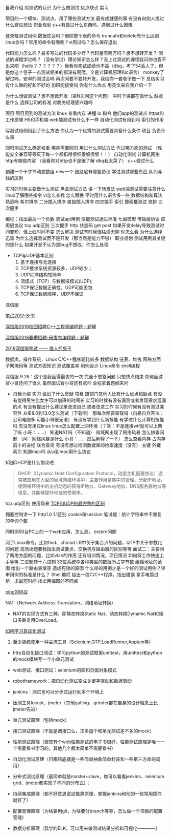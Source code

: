 自我介绍
对测试的认识
为什么做测试
优点缺点
实习


项目的一个模块、测试点、用了哪些测试方法
最有成就感的事
有没有向别人提过什么建议想法
职业规划
c++有做过什么东西吗，遇到过什么困难


登录框测试用例
数据库会吗？删除整个表的命令
truncate和delete有什么区别
linux会吗？常用的命令有哪些？vi用过吗？怎么保存退出



代码能力怎么样？最多写过的代码多少行？代码量有两万吗？想不想转开发？
测试的课程学过吗？（没有学过）理论知识怎么样？没上过测试的课程我问你也答不出来吧（hello？？？？？？）我看你笔试成绩也不高（dbq，考了54丢人了，但是你这个卷子一点测试相关的都没有啊喂，全是计算机原理和c语言）
monkey了解过吗，安卓的测试会吗
再次问要不要转开发，我给你一套卷子做一下
总结实习有什么做的好和不好的
加班能接受吗
你有什么优点
用英文来自我介绍一下


为什么想做测试？想不想做开发（第N次问这个问题）
平时下课都在做什么
缺点是什么
选择公司的标准
对商务经理感兴趣吗


项目 项目用到的测试方法
linux 查看内存 进程 io 指令
他们app的测试点
https的工作原理
H5和手机端 web端测试有什么不一样
自动化测试有用到吗
索引的作用


写测试用例用到了什么方法
你认为一个优秀的测试需要具备什么条件
项目 负责什么事



回归测试怎么确定权重 哪些需要回归
用过什么测试方法 
作过哪方面的测试 （性能安全兼容等等反正每一个都扣得很细很细很细！！）
自动化测试
计算机网络 http有哪些内容 （我看你对http也不是很了解 dbq我太菜了）
c++做过什么 


创建一个十字节动态数组 new一个
链路层有哪些协议
学过测试哪些东西
队列与栈的区别

实习的时候主要做什么测试
黑盒测试方法 讲一下场景法
web端测试需要注意什么
linux了解哪些指令
vi怎么查找 怎么替换
平时用什么语言多一些
数据结构和算法熟悉吗
希尔排序 二分插入排序 直接插入排序
四次握手 
索引
搜索框测试
快排
三次握手




编程：找出最后一个负数
测试api用例
性能测试通过标准
七层模型
传输层协议
应用层协议
tcp udp区别
三次握手
http
状态码
get post
如果开发delay导致测试时间变短，但上线时间不变 怎么解决
测试有时候很枯燥无聊 你怎么看
为什么选择迅雷
为什么选择测试而不是开发（那当然是能力不够）
职业规划
测试用例最关键的是什么
如果开发不认为是bug不想改，你怎么处理


- TCP与UDP基本区别
  1. 基于连接与无连接
  2. TCP要求系统资源较多，UDP较少； 
  3. UDP程序结构较简单 
  4. 流模式（TCP）与数据报模式(UDP); 
  5. TCP保证数据正确性，UDP可能丢包 
  6. TCP保证数据顺序，UDP不保证 
　　


深信服

[笔试2017-8-11](http://bbs.yingjiesheng.com/thread-2110933-1-1.html)

[深信服2018校园招聘C++工程师编程题 - 题解](https://blog.csdn.net/flushhip/article/details/78671336)

[深信服2018春季招聘-研发卷编程题 - 题解](https://blog.csdn.net/flushhip/article/details/79573907)

[2019深信服笔试 —— 猎人抓兔子](https://blog.csdn.net/lizhentao0707/article/details/81065964)

数据库，操作系统，Linux
C/C++程序题比较多 
数据结构 链表、堆栈 
网络方面 子网掩码等 
测试方面知识 测试覆盖率 用例设计 
Linux命令 shell编程




深信服 9.26：这个是我面得最丧的一次 完全不想答问题 只想快点结束 奈何面试官小哥还问了很久 虽然面试官小哥还有点帅 全程拿着题纲来问

- 自我介绍
实习 做出了什么贡献
项目
跟部门其他人比有什么优点和缺点
有没有觉得男生比女生可以加班的时间长
实习的时候有没有漏测或者发现需求遗漏的点
有没有提出什么建议来改进自己 或者改进工作
实习的时候有没有测过兼容性
从IE8.0到13.0怎么测试（下载呗） 那每次都要卸载吗（自暴自弃答法：公司电脑多 可能小哥很无语）
有没有学到什么新技能 
有学过什么计算机技能吗 有没有用过linux
linux怎么配置上网环境（？答：不是连接wif就可以上网了吗 小哥：……）
知道NAT吗（不知道）
局域网出现了网络风暴 怎么排查问题 （问：网络风暴是什么 小哥：…… 然后解释了一下）
怎么查看内存 占内存前十的进程
联合查询
有没有想过检测数据库的检索速度（没有）
主键 外键 索引
知道mac吗 从ip到mac用什么协议

知道DHCP是什么协议吧
> DHCP（Dynamic Host Configuration Protocol，动态主机配置协议）通常被应用在大型的局域网络环境中，主要作用是集中的管理、分配IP地址，使网络环境中的主机动态的获得IP地址、Gateway地址、DNS服务器地址等信息，并能够提升地址的使用率。


tcp udp区别 使用场景 [TCP和UDP的最完整的区别](https://blog.csdn.net/Li_Ning_/article/details/52117463)

拥塞控制讲一下
http1.0 1.1区别
cookie和session
笔试题：统计字符串中不重复的单词个数


同时测50台PC上的一个web应用，怎么测，
extern问题


问了Linux命令，比如find、chmod
LR中关于集合点的问题，QTP中关于参数化的问题
现场出题要我指出测试要点，交换机与路由器的区别等等
面试二：主要问了网络方面的问题，比如vlan的作用
还有培训情况，项目情况
如何将工作快速上手等等
二进制转十六进制
32位系统中各种类型的数据所占字节数
组播地址的范围
给出一个路由表填空
造成死锁的原因
什么样的用例才是一个好的测试用例？评审用例的标准是什么？
Shell编程
给出一段C/C++程序，指出错误
拿手电筒过桥，求最短时间
找出两幅图的不同点

[ping的协议](https://blog.csdn.net/kerry0071/article/details/39340959)

NAT（Network Address Translation，网络地址转换）
- NAT的实现方式有三种，即静态转换Static Nat、动态转换Dynamic Nat和端口多路复用OverLoad。



[如何学习自动化测试](https://www.zhihu.com/question/22211535)

1. 至少熟练使用一种主流工具（Selenium,QTP,LoadRunner,Appium等）
- http自动化接口测试：学习python的测试框架unittest，用unittest和python的mock模块写一个小单元测试
- web测试、接口测试：selenium的库和页面对象模式
- robotframework：把自动化测试变成关键字驱动和数据驱动
- jenkins：测试也可以分步式运行到多个环境上
- 压测工具locust、jmeter（其他gatling、grinder都在自身的设计理念上比jmeter先进）

- 单元测试原理（包括mock）
- 接口测试原理（不就是调接口么，顶多加个和单元测试差不多的mock）
- 性能测试原理（微软有个web性能测试的电子书很好，性能测试原理是唯一一个需要看书学习的，其他几个都太简单不需要看书）
- 自动化测试原理（归根结底就是一些简单抽象简单封装和一些第三方库的调用）
- 分布式测试原理（最简单就是master+slave，你可以看看jenkins、selenium grid、jmeter都实现了不同的分布式）；
- 持续集成原理（都不好意思说这能算原理，掌握jenkins和他的一些常用插件就好了）
- 配置管理原理（为啥要用git，为啥要分branch等等，怎么做一个项目的配置管理）
- 数据分析原理（我学的ELK，可以用来做测试结果分析和可视化————》








